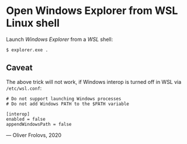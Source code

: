 # Open Windows Explorer from WSL Linux shell

 Launch _Windows Explorer_ from a *WSL* shell:

```Shell
$ explorer.exe .
```

## Caveat

The above trick will not work, if Windows interop is turned off in WSL via `/etc/wsl.conf`:

```
# Do not support launching Windows processes
# Do not add Windows PATH to the $PATH variable

[interop]
enabled = false
appendWindowsPath = false
```

&mdash; Oliver Frolovs, 2020